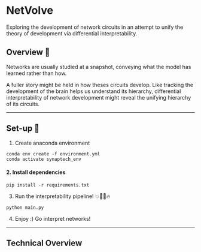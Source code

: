 # NetVolve
Exploring the development of network circuits in an attempt to unify the theory of development via differential interpretability. 

## Overview 🔎
Networks are usually studied at a snapshot, conveying what the model has learned rather than how.

A fuller story might be held in how theses circuits develop. Like tracking the development of the brain helps us understand its hierarchy, differential interpretability of network development might reveal the unifying hierarchy of its circuits.

---

## Set-up 🔧
1. Create anaconda environment
```  
conda env create -f environment.yml
conda activate synaptech_env
```

#### 2. Install dependencies
```
pip install -r requirements.txt
```  

3. Run the interpretability pipeline! 💥🏃‍♂️🔥
```
python main.py
```    

4. Enjoy :) Go interpret networks!


---

## Technical Overview 
